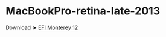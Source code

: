 # MacBookPro-retina-late-2013

Download ➤ [EFI Monterey 12](https://github.com/chris1111/MacBookPro-retina-late-2013/raw/main/EFI%20Monterey%2012.zip)
